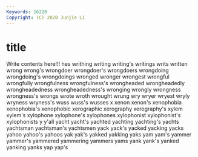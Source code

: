 ```yaml
---
Keywords: 16220
Copyright: (C) 2020 Junjie Li
---
```


# title

Write contents here!!!
hes 
writhing 
writing 
writing's 
writings 
writs
written 
wrong 
wrong's 
wrongdoer 
wrongdoer's 
wrongdoers 
wrongdoing 
wrongdoing's 
wrongdoings 
wronged
wronger 
wrongest 
wrongful 
wrongfully 
wrongfulness 
wrongfulness's 
wrongheaded 
wrongheadedly 
wrongheadedness 
wrongheadedness's
wronging 
wrongly 
wrongness 
wrongness's 
wrongs 
wrote 
wroth 
wrought 
wrung 
wry
wryer 
wryest 
wryly 
wryness 
wryness's 
wuss 
wuss's 
wusses 
x 
xenon
xenon's 
xenophobia 
xenophobia's 
xenophobic 
xerographic 
xerography 
xerography's 
xylem 
xylem's 
xylophone
xylophone's 
xylophones 
xylophonist 
xylophonist's 
xylophonists 
y 
y'all 
yacht 
yacht's 
yachted
yachting 
yachting's 
yachts 
yachtsman 
yachtsman's 
yachtsmen 
yack 
yack's 
yacked 
yacking
yacks 
yahoo 
yahoo's 
yahoos 
yak 
yak's 
yakked 
yakking 
yaks 
yam
yam's 
yammer 
yammer's 
yammered 
yammering 
yammers 
yams 
yank 
yank's 
yanked
yanking 
yanks 
yap 
yap's 
